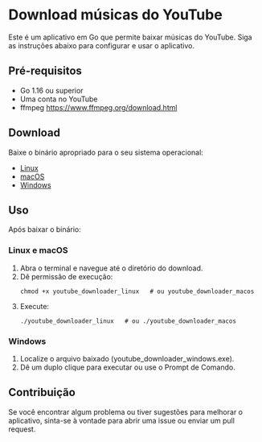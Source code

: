 # Download músicas do YouTube

Este é um aplicativo em Go que permite baixar músicas do YouTube. Siga as instruções abaixo para configurar e usar o aplicativo.

## Pré-requisitos

- Go 1.16 ou superior
- Uma conta no YouTube
- ffmpeg https://www.ffmpeg.org/download.html

## Download

Baixe o binário apropriado para o seu sistema operacional:

- [Linux](https://github.com/seu_usuario/seu_repositorio/releases/latest/download/youtube_downloader_linux)
- [macOS](https://github.com/seu_usuario/seu_repositorio/releases/latest/download/youtube_downloader_macos)
- [Windows](https://github.com/seu_usuario/seu_repositorio/releases/latest/download/youtube_downloader_windows.exe)

## Uso

Após baixar o binário:

### Linux e macOS
1. Abra o terminal e navegue até o diretório do download.
2. Dê permissão de execução:
   ```
   chmod +x youtube_downloader_linux   # ou youtube_downloader_macos
   ```
3. Execute:
   ```
   ./youtube_downloader_linux   # ou ./youtube_downloader_macos
   ```

### Windows
1. Localize o arquivo baixado (youtube_downloader_windows.exe).
2. Dê um duplo clique para executar ou use o Prompt de Comando.

## Contribuição

Se você encontrar algum problema ou tiver sugestões para melhorar o aplicativo, sinta-se à vontade para abrir uma issue ou enviar um pull request.
